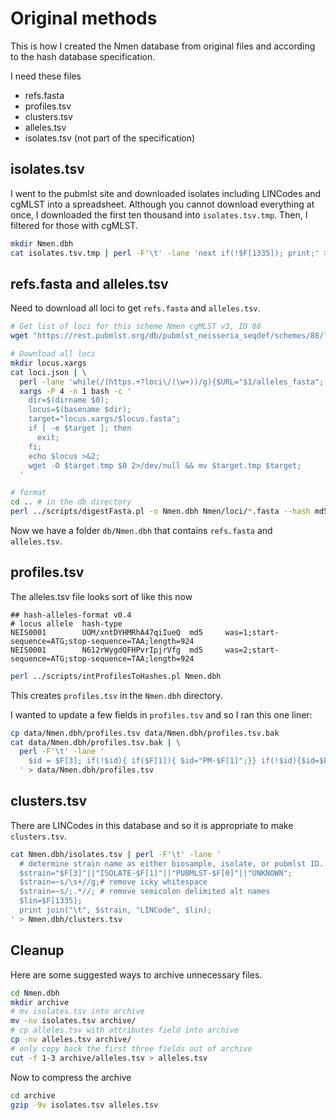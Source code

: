 # Original methods

This is how I created the Nmen database from original files
and according to the hash database specification.

I need these files

* refs.fasta
* profiles.tsv
* clusters.tsv
* alleles.tsv
* isolates.tsv (not part of the specification)

## isolates.tsv

I went to the pubmlst site and downloaded isolates including LINCodes and cgMLST into a spreadsheet.
Although you cannot download everything at once, I downloaded the first ten thousand into `isolates.tsv.tmp`.
Then, I filtered for those with cgMLST.

```bash
mkdir Nmen.dbh
cat isolates.tsv.tmp | perl -F'\t' -lane 'next if(!$F[1335]); print;' > Nmen.dbh/isolates.tsv
```

## refs.fasta and alleles.tsv

Need to download all loci to get `refs.fasta` and `alleles.tsv`.

```bash
# Get list of loci for this scheme Nmen cgMLST v3, ID 88
wget "https://rest.pubmlst.org/db/pubmlst_neisseria_seqdef/schemes/88/loci" -O loci.json

# Download all loci
mkdir locus.xargs
cat loci.json | \
  perl -lane 'while(/(https.+?loci\/(\w+))/g){$URL="$1/alleles_fasta"; print $URL;}' | \
  xargs -P 4 -n 1 bash -c '
    dir=$(dirname $0); 
    locus=$(basename $dir); 
    target="locus.xargs/$locus.fasta"; 
    if [ -e $target ]; then 
      exit; 
    fi; 
    echo $locus >&2; 
    wget -O $target.tmp $0 2>/dev/null && mv $target.tmp $target;
  '

# format
cd .. # in the db directory
perl ../scripts/digestFasta.pl -o Nmen.dbh Nmen/loci/*.fasta --hash md5 --force
```

Now we have a folder `db/Nmen.dbh` that contains `refs.fasta` and `alleles.tsv`.

## profiles.tsv

The alleles.tsv file looks sort of like this now

```text
## hash-alleles-format v0.4
# locus allele  hash-type
NEIS0001        UOM/xntDYHMRhA47qiIueQ  md5     was=1;start-sequence=ATG;stop-sequence=TAA;length=924
NEIS0001        N612rWygdQFHPvrIpjrVfg  md5     was=2;start-sequence=ATG;stop-sequence=TAA;length=924
```

```bash
perl ../scripts/intProfilesToHashes.pl Nmen.dbh
```

This creates `profiles.tsv` in the `Nmen.dbh` directory.

I wanted to update a few fields in `profiles.tsv` and so I ran this one liner:

```bash
cp data/Nmen.dbh/profiles.tsv data/Nmen.dbh/profiles.tsv.bak
cat data/Nmen.dbh/profiles.tsv.bak | \
  perl -F'\t' -lane '
    $id = $F[3]; if(!$id){ if($F[1]){ $id="PM-$F[1]";}} if(!$id){$id=$F[0];} if($.==1){$id="ID";} print join("\t",$id,@F[5..scalar(@F)-1]);
  ' > data/Nmen.dbh/profiles.tsv
```

## clusters.tsv

There are LINCodes in this database and so it is appropriate to make `clusters.tsv`.

```bash
cat Nmen.dbh/isolates.tsv | perl -F'\t' -lane '
  # determine strain name as either biosample, isolate, or pubmlst ID.
  $strain="$F[3]"||"ISOLATE-$F[1]"||"PUBMLST-$F[0]"||"UNKNOWN"; 
  $strain=~s/\s+//g;# remove icky whitespace
  $strain=~s/;.*//; # remove semicolon delimited alt names
  $lin=$F[1335];
  print join("\t", $strain, "LINCode", $lin);
' > Nmen.dbh/clusters.tsv
```

## Cleanup

Here are some suggested ways to archive unnecessary files.

```bash
cd Nmen.dbh
mkdir archive
# mv isolates.tsv into archive
mv -nv isolates.tsv archive/
# cp alleles.tsv with attributes field into archive
cp -nv alleles.tsv archive/
# only copy back the first three fields out of archive
cut -f 1-3 archive/alleles.tsv > alleles.tsv
```

Now to compress the archive

```bash
cd archive
gzip -9v isolates.tsv alleles.tsv
```
